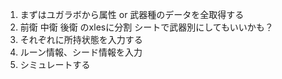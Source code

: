 1. まずはユガラボから属性 or 武器種のデータを全取得する
2. 前衛 中衛 後衛 のxlesに分割 シートで武器別にしてもいいかも？
3. それぞれに所持状態を入力する
4. ルーン情報、シード情報を入力
5. シミュレートする